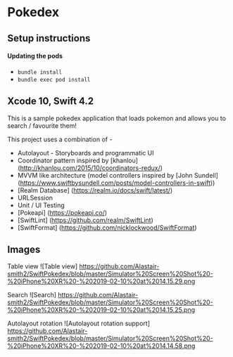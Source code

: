 # Pokedex

## Setup instructions

#### Updating the pods

* `bundle install`
* `bundle exec pod install`

## Xcode 10, Swift 4.2

This is a sample pokedex application that loads pokemon and allows you to search / favourite them!

This project uses a combination of -
* Autolayout - Storyboards and programmatic UI
* Coordinator pattern inspired by [khanlou] (http://khanlou.com/2015/10/coordinators-redux/)
* MVVM like architecture (model controllers inspired by [John Sundell] (https://www.swiftbysundell.com/posts/model-controllers-in-swift))
* [Realm Database] (https://realm.io/docs/swift/latest/)
* URLSession
* Unit / UI Testing
* [Pokeapi] (https://pokeapi.co/)
* [SwiftLint] (https://github.com/realm/SwiftLint)
* [SwiftFormat] (https://github.com/nicklockwood/SwiftFormat)

## Images

Table view ![Table view] https://github.com/Alastair-smith2/SwiftPokedex/blob/master/Simulator%20Screen%20Shot%20-%20iPhone%20XR%20-%202019-02-10%20at%2014.15.29.png

Search ![Search] https://github.com/Alastair-smith2/SwiftPokedex/blob/master/Simulator%20Screen%20Shot%20-%20iPhone%20XR%20-%202019-02-10%20at%2014.15.25.png

Autolayout rotation ![Autolayout rotation support] https://github.com/Alastair-smith2/SwiftPokedex/blob/master/Simulator%20Screen%20Shot%20-%20iPhone%20XR%20-%202019-02-10%20at%2014.14.58.png
